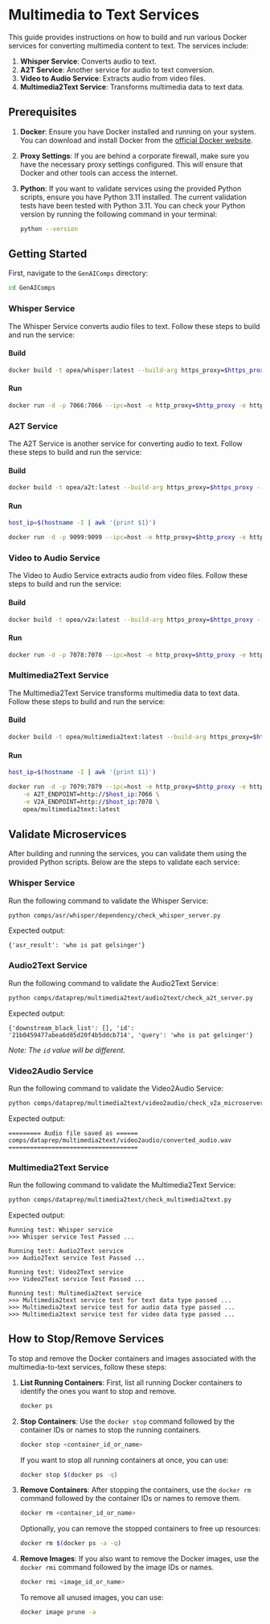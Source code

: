 # Multimedia to Text Services

This guide provides instructions on how to build and run various Docker services for converting multimedia content to text. The services include:

1. **Whisper Service**: Converts audio to text.
2. **A2T Service**: Another service for audio to text conversion.
3. **Video to Audio Service**: Extracts audio from video files.
4. **Multimedia2Text Service**: Transforms multimedia data to text data.


## Prerequisites

1. **Docker**: Ensure you have Docker installed and running on your system. You can download and install Docker from the [official Docker website](https://www.docker.com/get-started).

2. **Proxy Settings**: If you are behind a corporate firewall, make sure you have the necessary proxy settings configured. This will ensure that Docker and other tools can access the internet.

3. **Python**: If you want to validate services using the provided Python scripts, ensure you have Python 3.11 installed. The current validation tests have been tested with Python 3.11. You can check your Python version by running the following command in your terminal:
   ```bash
   python --version
   ```

## Getting Started

First, navigate to the `GenAIComps` directory:

```bash
cd GenAIComps
```

### Whisper Service

The Whisper Service converts audio files to text. Follow these steps to build and run the service:

#### Build

```bash
docker build -t opea/whisper:latest --build-arg https_proxy=$https_proxy --build-arg http_proxy=$http_proxy -f comps/asr/whisper/dependency/Dockerfile .
```

#### Run

```bash
docker run -d -p 7066:7066 --ipc=host -e http_proxy=$http_proxy -e https_proxy=$https_proxy opea/whisper:latest
```

### A2T Service

The A2T Service is another service for converting audio to text. Follow these steps to build and run the service:

#### Build

```bash
docker build -t opea/a2t:latest --build-arg https_proxy=$https_proxy --build-arg http_proxy=$http_proxy -f comps/dataprep/multimedia2text/audio2text/Dockerfile .
```

#### Run

```bash
host_ip=$(hostname -I | awk '{print $1}')

docker run -d -p 9099:9099 --ipc=host -e http_proxy=$http_proxy -e https_proxy=$https_proxy -e A2T_ENDPOINT=http://$host_ip:7066 opea/a2t:latest
```

### Video to Audio Service

The Video to Audio Service extracts audio from video files. Follow these steps to build and run the service:

#### Build

```bash
docker build -t opea/v2a:latest --build-arg https_proxy=$https_proxy --build-arg http_proxy=$http_proxy -f comps/dataprep/multimedia2text/video2audio/Dockerfile .
```

#### Run

```bash
docker run -d -p 7078:7078 --ipc=host -e http_proxy=$http_proxy -e https_proxy=$https_proxy opea/v2a:latest
```

### Multimedia2Text Service

The Multimedia2Text Service transforms multimedia data to text data. Follow these steps to build and run the service:

#### Build

```bash
docker build -t opea/multimedia2text:latest --build-arg https_proxy=$https_proxy --build-arg http_proxy=$http_proxy -f comps/dataprep/multimedia2text/Dockerfile .
```

#### Run

```bash
host_ip=$(hostname -I | awk '{print $1}')

docker run -d -p 7079:7079 --ipc=host -e http_proxy=$http_proxy -e https_proxy=$https_proxy \
    -e A2T_ENDPOINT=http://$host_ip:7066 \
    -e V2A_ENDPOINT=http://$host_ip:7078 \
    opea/multimedia2text:latest
```

## Validate Microservices

After building and running the services, you can validate them using the provided Python scripts. Below are the steps to validate each service:

### Whisper Service

Run the following command to validate the Whisper Service:

```bash
python comps/asr/whisper/dependency/check_whisper_server.py 
```

Expected output:

```
{'asr_result': 'who is pat gelsinger'}
```

### Audio2Text Service

Run the following command to validate the Audio2Text Service:

```bash
python comps/dataprep/multimedia2text/audio2text/check_a2t_server.py
```

Expected output:

```
{'downstream_black_list': [], 'id': '21b0459477abea6d85d20f4b5ddcb714', 'query': 'who is pat gelsinger'}
```

*Note: The `id` value will be different.*

### Video2Audio Service

Run the following command to validate the Video2Audio Service:

```bash
python comps/dataprep/multimedia2text/video2audio/check_v2a_microserver.py
```

Expected output:

```
========= Audio file saved as ======
comps/dataprep/multimedia2text/video2audio/converted_audio.wav
====================================
```

### Multimedia2Text Service

Run the following command to validate the Multimedia2Text Service:

```bash
python comps/dataprep/multimedia2text/check_multimedia2text.py 
```

Expected output:

```
Running test: Whisper service
>>> Whisper service Test Passed ... 

Running test: Audio2Text service
>>> Audio2Text service Test Passed ... 

Running test: Video2Text service
>>> Video2Text service Test Passed ... 

Running test: Multimedia2text service
>>> Multimedia2text service test for text data type passed ... 
>>> Multimedia2text service test for audio data type passed ... 
>>> Multimedia2text service test for video data type passed ... 
```

## How to Stop/Remove Services

To stop and remove the Docker containers and images associated with the multimedia-to-text services, follow these steps:

1. **List Running Containers**: First, list all running Docker containers to identify the ones you want to stop and remove.

   ```bash
   docker ps
   ```

2. **Stop Containers**: Use the `docker stop` command followed by the container IDs or names to stop the running containers.

   ```bash
   docker stop <container_id_or_name>
   ```

   If you want to stop all running containers at once, you can use:
   ```bash
   docker stop $(docker ps -q)
   ```

3. **Remove Containers**: After stopping the containers, use the `docker rm` command followed by the container IDs or names to remove them.

   ```bash
   docker rm <container_id_or_name>
   ```

   Optionally, you can remove the stopped containers to free up resources:

   ```bash
   docker rm $(docker ps -a -q) 
   ```

4. **Remove Images**: If you also want to remove the Docker images, use the `docker rmi` command followed by the image IDs or names.

   ```bash
   docker rmi <image_id_or_name>
   ```

   To remove all unused images, you can use:

   ```bash
   docker image prune -a
   ```




